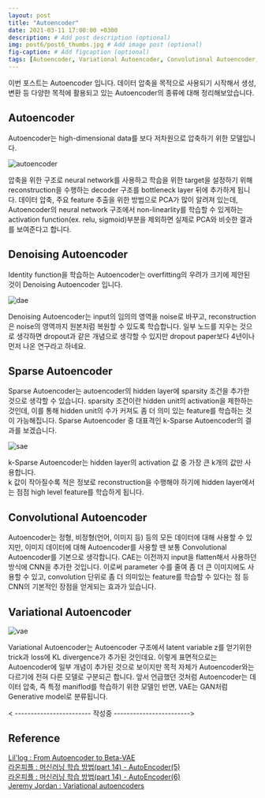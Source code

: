 ```yaml
---
layout: post
title: "Autoencoder"
date: 2021-03-11 17:00:00 +0300
description: # Add post description (optional)
img: post6/post6_thumbs.jpg # Add image post (optional)
fig-caption: # Add figcaption (optional)
tags: [Autoencoder, Variational Autoencoder, Convolutional Autoencoder, VQ-VAE, Reconstruction, Generative]
---
```

이번 포스트는 Autoencoder 입니다. 데이터 압축을 목적으로 사용되기 시작해서 생성, 변환 등 다양한 목적에 활용되고 있는 Autoencoder의 종류에 대해 정리해보았습니다.

## Autoencoder 
Autoencoder는 high-dimensional data를 보다 저차원으로 압축하기 위한 모델입니다. 

![autoencoder]({{site.baseurl}}/assets/img/post6/post6_thumbs.jpg)

압축을 위한 구조로 neural network를 사용하고 학습을 위한 target을 설정하기 위해
reconstruction을 수행하는 decoder 구조를 bottleneck layer 뒤에 추가하게 됩니다. 
데이터 압축, 주요 feature 추출을 위한 방법으로 PCA가 많이 알려져 있는데, Autoencoder의 neural network 구조에서 non-linearlity를 학습할 수 있게하는 
activation function(ex. relu, sigmoid)부분을 제외하면 실제로 PCA와 비슷한 결과를 보여준다고 합니다.

## Denoising Autoencoder
Identity function을 학습하는 Autoencoder는 overfitting의 우려가 크기에 제안된 것이 Denoising Autoencoder 입니다. 

![dae]({{site.baseurl}}/assets/img/post6/dae.jpg)

Denoising Autoencoder는 input의 임의의 영역을 noise로 바꾸고, reconstruction은 noise의 영역까지 원본처럼 복원할 수 있도록 학습합니다.
일부 노드를 지우는 것으로 생각하면 dropout과 같은 개념으로 생각할 수 있지만 dropout paper보다 4년이나 먼저 나온 연구라고 하네요.

## Sparse Autoencoder
Sparse Autoencoder는 autoencoder의 hidden layer에 sparsity 조건을 추가한 것으로 생각할 수 있습니다.
sparsity 조건이란 hidden unit의 activation을 제한하는 것인데, 이를 통해 hidden unit의 수가 커져도 좀 더 의미 있는 feature를 학습하는 것이 가능해집니다.
Sparse Autoencoder 중 대표격인 k-Sparse Autoencoder의 결과를 보겠습니다.

![sae]({{site.baseurl}}/assets/img/post6/sae.jpg)

k-Sparse Autoencoder는 hidden layer의 activation 값 중 가장 큰 k개의 값만 사용합니다.  
k 값이 작아질수록 적은 정보로 reconstruction을 수행해야 하기에 hidden layer에서는 점점 high level feature를 학습하게 됩니다.

## Convolutional Autoencoder
Autoencoder는 정형, 비정형(언어, 이미지 등) 등의 모든 데이터에 대해 사용할 수 있지만, 이미지 데이터에 대해 Autoencoder를 사용할 땐 
보통 Convolutional Autoencoder를 기본으로 생각합니다. CAE는 이전까지 input을 flatten해서 사용하던 방식에 CNN을 추가한 것입니다.
이로써 parameter 수를 줄여 좀 더 큰 이미지에도 사용할 수 있고, convolution 단위로 좀 더 의미있는 feature를 학습할 수 있다는 점 등 CNN의 기본적인 장점을 얻게되는 효과가 있습니다. 

## Variational Autoencoder 
![vae]({{site.baseurl}}/assets/img/post6/vae.jpg)

Variational Autoencoder는 Autoencoder 구조에서 latent variable z를 얻기위한 trick과 loss에 KL divergence가 추가된 것인데요. 
이렇게 표면적으로는 Autoencoder에 일부 개념이 추가된 것으로 보이지만 목적 자체가 Autoencoder와는 다르기에 전혀 다른 모델로 구분되곤 합니다.
앞서 언급했던 것처럼 Autoencoder는 데이터 압축, 즉 특정 maniflod를 학습하기 위한 모델인 반면, VAE는 GAN처럼 Generative model로 분류됩니다.

< ------------------------ 작성중 ------------------------>
<!-- latent variable z를 다루기 쉬운 normal distribution으로 가정하고 encoder의 output을 z에 근사시키는 방법으로 모델 학습을 진행합니다.
이 방법으로 인해 VAE는 단순히 input을 외울 수 없게되고 latent variable의 수가 변해도 안정적인 성능을 보여준다고 합니다. -->




## Reference 
<a href="https://lilianweng.github.io/lil-log/2018/08/12/from-autoencoder-to-beta-vae.html">Lil'log : From Autoencoder to Beta-VAE</a>  
<a href="https://blog.naver.com/laonple/220943887634">라온피플 : 머신러닝 학습 방법(part 14) - AutoEncoder(5)</a>  
<a href="https://blog.naver.com/laonple/220949087243">라온피플 : 머신러닝 학습 방법(part 14) - AutoEncoder(6)</a>  
<a href="https://www.jeremyjordan.me/variational-autoencoders/">Jeremy Jordan : Variational autoencoders</a>  

<!-- paper :  
<a href="https://arxiv.org/abs/2006.07733​">Bootstrap Your Own Latent A New Approach to Self-Supervised Learning</a>

etc :   
<a href="https://hoya012.github.io/blog/byol/">HOYA012'S RESEARCH BLOG : Bootstrap Your Own Latent： A New Approach to Self-Supervised Learning 리뷰</a>  
<a href="https://2-chae.github.io/category/2.papers/26">https://2-chae.github.io/category/2.papers/26</a>  
<a href="https://cool24151.tistory.com/85">https://cool24151.tistory.com/85</a> 
<a href="https://www.youtube.com/watch?v=BuyWUSPJicM">딥러닝논문읽기모임 : 조용민 - Bootstrap Your Own Latent(BYOL)</a>  -->
  







